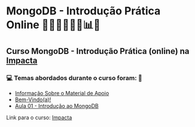 # MongoDB - Introdução Prática Online 👨🏻‍💻🤖🤪🎲📊💾
## Curso MongoDB - Introdução Prática (online) na [Impacta](https://impacta.com.br/cursos/introducao-pratica-ao-mongodb-online)
### 💻 Temas abordados durante o curso foram: 🚀
- [Informação Sobre o Material de Apoio](https://github.com/romulovieira777/MongoDB_Introducao_Pratica_Online/tree/main/Informacao_Sobre_o_Material_de_Apoio)
- [Bem-Vindo(a)!]()
- [Aula 01 - Introdução ao MongoDB]()

Link para o curso: [Impacta](https://impacta.com.br/cursos/introducao-pratica-ao-mongodb-online)
